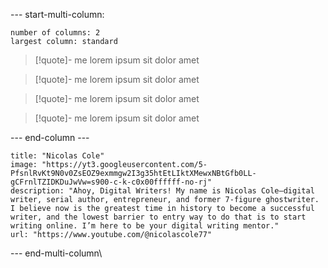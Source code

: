 --- start-multi-column:   
```column-settings  
number of columns: 2  
largest column: standard
```

> [!quote]- me
lorem ipsum sit dolor amet

> [!quote]- me
lorem ipsum sit dolor amet

> [!quote]- me
lorem ipsum sit dolor amet


> [!quote]- me
lorem ipsum sit dolor amet


--- end-column ---

```embed
title: "Nicolas Cole"
image: "https://yt3.googleusercontent.com/5-PfsnlRvKt9N0v0ZsEOZ9exmmgw2I3g35htEtLIktXMewxNBtGfb0LL-gCFrnlTZIDKDuJwVw=s900-c-k-c0x00ffffff-no-rj"
description: "Ahoy, Digital Writers! My name is Nicolas Cole—digital writer, serial author, entrepreneur, and former 7-figure ghostwriter. I believe now is the greatest time in history to become a successful writer, and the lowest barrier to entry way to do that is to start writing online. I’m here to be your digital writing mentor."
url: "https://www.youtube.com/@nicolascole77"
```

--- end-multi-column\

